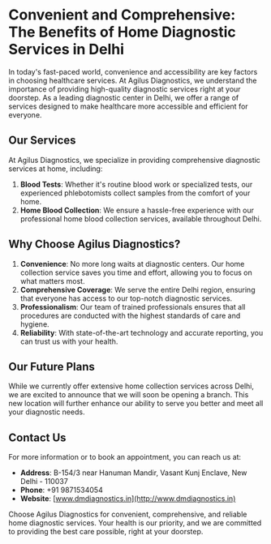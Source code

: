 # Convenient and Comprehensive: The Benefits of Home Diagnostic Services in Delhi

In today's fast-paced world, convenience and accessibility are key factors in choosing healthcare services. At Agilus Diagnostics, we understand the importance of providing high-quality diagnostic services right at your doorstep. As a leading diagnostic center in Delhi, we offer a range of services designed to make healthcare more accessible and efficient for everyone.

## Our Services

At Agilus Diagnostics, we specialize in providing comprehensive diagnostic services at home, including:

1. **Blood Tests**: Whether it's routine blood work or specialized tests, our experienced phlebotomists collect samples from the comfort of your home.
2. **Home Blood Collection**: We ensure a hassle-free experience with our professional home blood collection services, available throughout Delhi.

## Why Choose Agilus Diagnostics?

1. **Convenience**: No more long waits at diagnostic centers. Our home collection service saves you time and effort, allowing you to focus on what matters most.
2. **Comprehensive Coverage**: We serve the entire Delhi region, ensuring that everyone has access to our top-notch diagnostic services.
3. **Professionalism**: Our team of trained professionals ensures that all procedures are conducted with the highest standards of care and hygiene.
4. **Reliability**: With state-of-the-art technology and accurate reporting, you can trust us with your health.

## Our Future Plans

While we currently offer extensive home collection services across Delhi, we are excited to announce that we will soon be opening a branch. This new location will further enhance our ability to serve you better and meet all your diagnostic needs.

## Contact Us

For more information or to book an appointment, you can reach us at:

- **Address**: B-154/3 near Hanuman Mandir, Vasant Kunj Enclave, New Delhi - 110037
- **Phone**: +91 9871534054
- **Website**: [www.dmdiagnostics.in](http://www.dmdiagnostics.in)

Choose Agilus Diagnostics for convenient, comprehensive, and reliable home diagnostic services. Your health is our priority, and we are committed to providing the best care possible, right at your doorstep.
